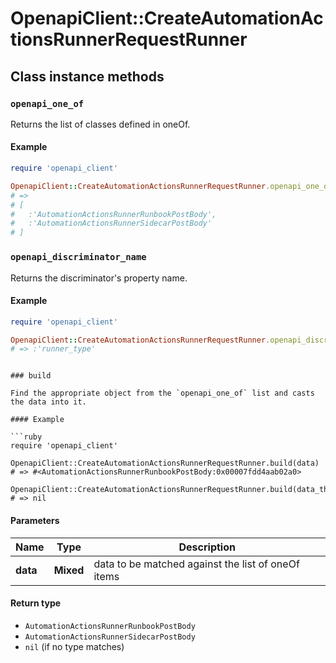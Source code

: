 # OpenapiClient::CreateAutomationActionsRunnerRequestRunner

## Class instance methods

### `openapi_one_of`

Returns the list of classes defined in oneOf.

#### Example

```ruby
require 'openapi_client'

OpenapiClient::CreateAutomationActionsRunnerRequestRunner.openapi_one_of
# =>
# [
#   :'AutomationActionsRunnerRunbookPostBody',
#   :'AutomationActionsRunnerSidecarPostBody'
# ]
```

### `openapi_discriminator_name`

Returns the discriminator's property name.

#### Example

```ruby
require 'openapi_client'

OpenapiClient::CreateAutomationActionsRunnerRequestRunner.openapi_discriminator_name
# => :'runner_type'
```
```

### build

Find the appropriate object from the `openapi_one_of` list and casts the data into it.

#### Example

```ruby
require 'openapi_client'

OpenapiClient::CreateAutomationActionsRunnerRequestRunner.build(data)
# => #<AutomationActionsRunnerRunbookPostBody:0x00007fdd4aab02a0>

OpenapiClient::CreateAutomationActionsRunnerRequestRunner.build(data_that_doesnt_match)
# => nil
```

#### Parameters

| Name | Type | Description |
| ---- | ---- | ----------- |
| **data** | **Mixed** | data to be matched against the list of oneOf items |

#### Return type

- `AutomationActionsRunnerRunbookPostBody`
- `AutomationActionsRunnerSidecarPostBody`
- `nil` (if no type matches)

